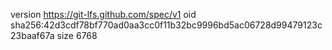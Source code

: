 version https://git-lfs.github.com/spec/v1
oid sha256:42d3cdf78bf770ad0aa3cc0f11b32bc9996bd5ac06728d99479123c23baaf67a
size 6768
